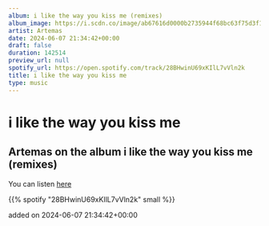 ```yaml
---
album: i like the way you kiss me (remixes)
album_image: https://i.scdn.co/image/ab67616d0000b2735944f68bc63f75d3f14455e3
artist: Artemas
date: 2024-06-07 21:34:42+00:00
draft: false
duration: 142514
preview_url: null
spotify_url: https://open.spotify.com/track/28BHwinU69xKIlL7vVln2k
title: i like the way you kiss me
type: music
---
```



# i like the way you kiss me

## Artemas on the album i like the way you kiss me (remixes)

You can listen [here](https://open.spotify.com/track/28BHwinU69xKIlL7vVln2k)

{{% spotify "28BHwinU69xKIlL7vVln2k" small %}}

added on 2024-06-07 21:34:42+00:00